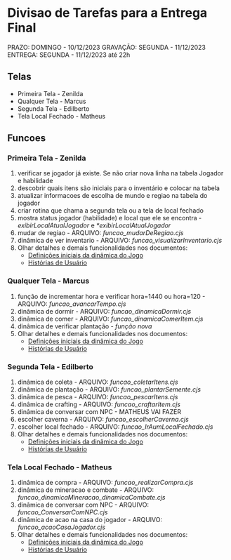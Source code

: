 # Divisao de Tarefas para a Entrega Final

PRAZO: DOMINGO - 10/12/2023
GRAVAÇÃO: SEGUNDA - 11/12/2023
ENTREGA: SEGUNDA - 11/12/2023 até 22h

## Telas

- Primeira Tela - Zenilda
- Qualquer Tela - Marcus 
- Segunda Tela - Edilberto
- Tela Local Fechado - Matheus

## Funcoes

### Primeira Tela - Zenilda

1. verificar se jogador já existe. Se não criar nova linha na tabela Jogador e habilidade
2. descobrir quais itens são iniciais para o inventário e colocar na tabela
3. atualizar informacoes de escolha de mundo e regiao na tabela do jogador
4. criar rotina que chama a segunda tela ou a tela de local fechado
5. mostra status jogador (habilidade) e local que ele se encontra - _*exibirLocalAtualJogador*_ e _*exibirLocalAtualJogador_
6. mudar de regiao - ARQUIVO: _*funcao_mudarDeRegiao.cjs*_
7. dinâmica de ver inventario - ARQUIVO: _*funcao_visualizarInventario.cjs*_
8. Olhar detalhes e demais funcionalidades nos documentos:
      - [Definições iniciais da dinâmica do Jogo](https://github.com/SBD1/2023.2-Grupo01-StardewValley/blob/main/docs/Entrega-03/Definicoes_Dinamica_Jogo.md)
      - [Histórias de Usuário](https://github.com/SBD1/2023.2-Grupo01-StardewValley/blob/main/docs/Entrega-03/Historias_de_Usuario_adaptado.md)

### Qualquer Tela - Marcus 

1. função de incrementar hora e verificar hora=1440 ou hora=120 - ARQUIVO: _*funcao_avancarTempo.cjs*_
2. dinâmica de dormir - ARQUIVO: _*funcao_dinamicaDormir.cjs*_
3. dinâmica de comer - ARQUIVO: _*funcao_dinamicaComerItem.cjs*_
4. dinâmica de verificar plantação - _*função nova*_
5. Olhar detalhes e demais funcionalidades nos documentos:
      - [Definições iniciais da dinâmica do Jogo](https://github.com/SBD1/2023.2-Grupo01-StardewValley/blob/main/docs/Entrega-03/Definicoes_Dinamica_Jogo.md)
      - [Histórias de Usuário](https://github.com/SBD1/2023.2-Grupo01-StardewValley/blob/main/docs/Entrega-03/Historias_de_Usuario_adaptado.md)

### Segunda Tela - Edilberto

1. dinâmica de coleta - ARQUIVO: _*funcao_coletarItens.cjs*_
2. dinâmica de plantação - ARQUIVO: _*funcao_plantarSemente.cjs*_
3. dinâmica de pesca - ARQUIVO: _*funcao_pescarItens.cjs*_
4. dinâmica de crafting - ARQUIVO: _*funcao_craftarItem.cjs*_
5. dinâmica de conversar com NPC - MATHEUS VAI FAZER
6. escolher caverna - ARQUIVO: _*funcao_escolherCaverna.cjs*_
7. escolher local fechado - ARQUIVO: _*funcao_IrAumLocalFechado.cjs*_
5. Olhar detalhes e demais funcionalidades nos documentos:
      - [Definições iniciais da dinâmica do Jogo](https://github.com/SBD1/2023.2-Grupo01-StardewValley/blob/main/docs/Entrega-03/Definicoes_Dinamica_Jogo.md)
      - [Histórias de Usuário](https://github.com/SBD1/2023.2-Grupo01-StardewValley/blob/main/docs/Entrega-03/Historias_de_Usuario_adaptado.md)

### Tela Local Fechado - Matheus

1. dinâmica de compra - ARQUIVO: _*funcao_realizarCompra.cjs*_
5. dinâmica de mineracao e combate - ARQUIVO: _*funcao_dinamicaMineracao_dinamicaCombate.cjs*_
3. dinâmica de conversar com NPC - ARQUIVO: _*funcao_ConversarComNPC.cjs*_
4. dinâmica de acao na casa do jogador - ARQUIVO: _*funcao_acaoCasaJogador.cjs*_
6. Olhar detalhes e demais funcionalidades nos documentos:
      - [Definições iniciais da dinâmica do Jogo](https://github.com/SBD1/2023.2-Grupo01-StardewValley/blob/main/docs/Entrega-03/Definicoes_Dinamica_Jogo.md)
      - [Histórias de Usuário](https://github.com/SBD1/2023.2-Grupo01-StardewValley/blob/main/docs/Entrega-03/Historias_de_Usuario_adaptado.md)
